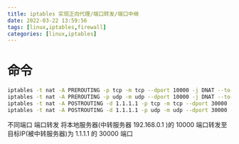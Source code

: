 ```yaml
---
title: iptables 实现正向代理/端口转发/端口中继
date: 2022-03-22 13:59:56
tags: [linux,iptables,firewall]
categories: [linux,iptables]
---
```


# 命令
```sh
iptables -t nat -A PREROUTING -p tcp -m tcp --dport 10000 -j DNAT --to-destination 1.1.1.1:30000
iptables -t nat -A PREROUTING -p udp -m udp --dport 10000 -j DNAT --to-destination 1.1.1.1:30000
iptables -t nat -A POSTROUTING -d 1.1.1.1 -p tcp -m tcp --dport 30000 -j SNAT --to-source 192.168.0.1
iptables -t nat -A POSTROUTING -d 1.1.1.1 -p udp -m udp --dport 30000 -j SNAT --to-source 192.168.0.1
```
不同端口 端口转发
将本地服务器(中转服务器 192.168.0.1 )的 10000 端口转发至目标IP(被中转服务器)为 1.1.1.1 的 30000 端口